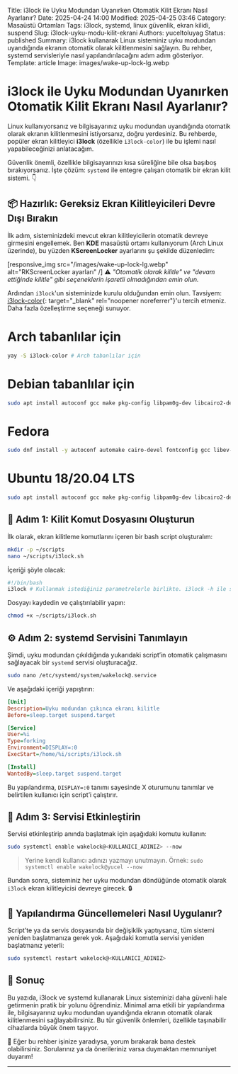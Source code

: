 Title: i3lock ile Uyku Modundan Uyanırken Otomatik Kilit Ekranı Nasıl Ayarlanır?
Date: 2025-04-24 14:00
Modified: 2025-04-25 03:46
Category: Masaüstü Ortamları
Tags: i3lock, systemd, linux güvenlik, ekran kilidi, suspend
Slug: i3lock-uyku-modu-kilit-ekrani
Authors: yuceltoluyag
Status: published
Summary: i3lock kullanarak Linux sisteminiz uyku modundan uyandığında ekranın otomatik olarak kilitlenmesini sağlayın. Bu rehber, systemd servisleriyle nasıl yapılandırılacağını adım adım gösteriyor.
Template: article
Image: images/wake-up-lock-lg.webp

# i3lock ile Uyku Modundan Uyanırken Otomatik Kilit Ekranı Nasıl Ayarlanır?

Linux kullanıyorsanız ve bilgisayarınız uyku modundan uyandığında otomatik olarak ekranın kilitlenmesini istiyorsanız, doğru yerdesiniz. Bu rehberde, popüler ekran kilitleyici **i3lock** (özellikle `i3lock-color`) ile bu işlemi nasıl yapabileceğinizi anlatacağım.

Güvenlik önemli, özellikle bilgisayarınızı kısa süreliğine bile olsa başıboş bırakıyorsanız. İşte çözüm: `systemd` ile entegre çalışan otomatik bir ekran kilit sistemi. 👇

## 📦 Hazırlık: Gereksiz Ekran Kilitleyicileri Devre Dışı Bırakın

İlk adım, sisteminizdeki mevcut ekran kilitleyicilerin otomatik devreye girmesini engellemek. Ben **KDE** masaüstü ortamı kullanıyorum (Arch Linux üzerinde), bu yüzden **KScreenLocker** ayarlarını şu şekilde düzenledim:


[responsive_img src="/images/wake-up-lock-lg.webp" alt="RKScreenLocker ayarları" /]
⚠️ *"Otomatik olarak kilitle" ve "devam ettiğinde kilitle" gibi seçeneklerin işaretli olmadığından emin olun.*

Ardından `i3lock`'un sisteminizde kurulu olduğundan emin olun. Tavsiyem: [i3lock-color](https://github.com/Raymo111/i3lock-color){: target="_blank" rel="noopener noreferrer"}'u tercih etmeniz. Daha fazla özelleştirme seçeneği sunuyor.

# Arch tabanlılar için
```bash
yay -S i3lock-color # Arch tabanlılar için
```
# Debian tabanlılar için
```bash
sudo apt install autoconf gcc make pkg-config libpam0g-dev libcairo2-dev libfontconfig1-dev libxcb-composite0-dev libev-dev libx11-xcb-dev libxcb-xkb-dev libxcb-xinerama0-dev libxcb-randr0-dev libxcb-image0-dev libxcb-util0-dev libxcb-xrm-dev libxkbcommon-dev libxkbcommon-x11-dev libjpeg-dev libgif-dev
```
# Fedora 
```bash
sudo dnf install -y autoconf automake cairo-devel fontconfig gcc libev-devel libjpeg-turbo-devel libXinerama libxkbcommon-devel libxkbcommon-x11-devel libXrandr pam-devel pkgconf xcb-util-image-devel xcb-util-xrm-devel
```

# Ubuntu 18/20.04 LTS

```bash
sudo apt install autoconf gcc make pkg-config libpam0g-dev libcairo2-dev libfontconfig1-dev libxcb-composite0-dev libev-dev libx11-xcb-dev libxcb-xkb-dev libxcb-xinerama0-dev libxcb-randr0-dev libxcb-image0-dev libxcb-util-dev libxcb-xrm-dev libxkbcommon-dev libxkbcommon-x11-dev libjpeg-dev
```


## 🔐 Adım 1: Kilit Komut Dosyasını Oluşturun

İlk olarak, ekran kilitleme komutlarını içeren bir bash script oluşturalım:

```bash
mkdir -p ~/scripts
nano ~/scripts/i3lock.sh
```

İçeriği şöyle olacak:

```bash
#!/bin/bash
i3lock # Kullanmak istediğiniz parametrelerle birlikte. i3lock -h ile seçenekleri görüntüleyebilirsiniz.
```

Dosyayı kaydedin ve çalıştırılabilir yapın:

```bash
chmod +x ~/scripts/i3lock.sh
```

## ⚙️ Adım 2: systemd Servisini Tanımlayın

Şimdi, uyku modundan çıkıldığında yukarıdaki script’in otomatik çalışmasını sağlayacak bir `systemd` servisi oluşturacağız.

```bash
sudo nano /etc/systemd/system/wakelock@.service
```

Ve aşağıdaki içeriği yapıştırın:

```ini
[Unit]
Description=Uyku modundan çıkınca ekranı kilitle
Before=sleep.target suspend.target

[Service]
User=%i
Type=forking
Environment=DISPLAY=:0
ExecStart=/home/%i/scripts/i3lock.sh

[Install]
WantedBy=sleep.target suspend.target
```

Bu yapılandırma, `DISPLAY=:0` tanımı sayesinde X oturumunu tanımlar ve belirtilen kullanıcı için script’i çalıştırır.

## 🚀 Adım 3: Servisi Etkinleştirin

Servisi etkinleştirip anında başlatmak için aşağıdaki komutu kullanın:

```bash
sudo systemctl enable wakelock@<KULLANICI_ADINIZ> --now
```

> Yerine kendi kullanıcı adınızı yazmayı unutmayın. Örnek:
> `sudo systemctl enable wakelock@yucel --now`

Bundan sonra, sisteminiz her uyku modundan döndüğünde otomatik olarak `i3lock` ekran kilitleyicisi devreye girecek. 🔒

## 🔁 Yapılandırma Güncellemeleri Nasıl Uygulanır?

Script’te ya da servis dosyasında bir değişiklik yaptıysanız, tüm sistemi yeniden başlatmanıza gerek yok. Aşağıdaki komutla servisi yeniden başlatmanız yeterli:

```bash
sudo systemctl restart wakelock@<KULLANICI_ADINIZ>
```

## 📝 Sonuç

Bu yazıda, i3lock ve systemd kullanarak Linux sisteminizi daha güvenli hale getirmenin pratik bir yolunu öğrendiniz. Minimal ama etkili bir yapılandırma ile, bilgisayarınız uyku modundan uyandığında ekranın otomatik olarak kilitlenmesini sağlayabilirsiniz. Bu tür güvenlik önlemleri, özellikle taşınabilir cihazlarda büyük önem taşıyor.

💬 Eğer bu rehber işinize yaradıysa, yorum bırakarak bana destek olabilirsiniz. Sorularınız ya da önerileriniz varsa duymaktan memnuniyet duyarım!

---
